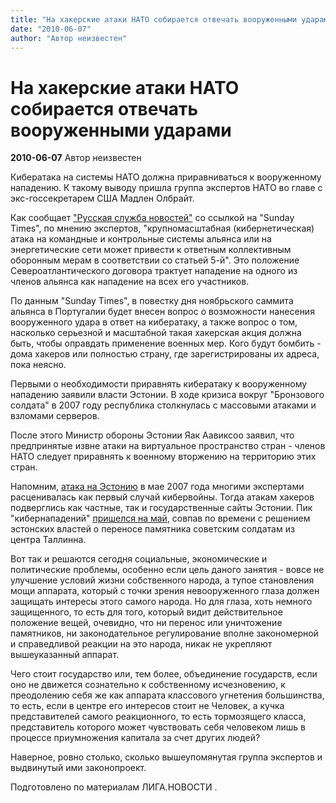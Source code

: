 ```yaml
---
title: "На хакерские атаки НАТО собирается отвечать вооруженными ударами"
date: "2010-06-07"
author: "Автор неизвестен"
---
```


# На хакерские атаки НАТО собирается отвечать вооруженными ударами

**2010-06-07** Автор неизвестен

Кибератака на системы НАТО должна приравниваться к вооруженному нападению. К такому выводу пришла группа экспертов НАТО во главе с экс-госсекретарем США Мадлен Олбрайт.

Как сообщает ["Русская служба новостей"](http://www.rusnovosti.ru/) со ссылкой на "Sunday Times", по мнению экспертов, "крупномасштабная (кибернетическая) атака на командные и контрольные системы альянса или на энергетические сети может привести к ответным коллективным оборонным мерам в соответствии со статьей 5-й". Это положение Североатлантического договора трактует нападение на одного из членов альянса как нападение на всех его участников.

По данным "Sunday Times", в повестку дня ноябрьского саммита альянса в Португалии будет внесен вопрос о возможности нанесения вооруженного удара в ответ на кибератаку, а также вопрос о том, насколько серьезной и масштабной такая хакерская акция должна быть, чтобы оправдать применение военных мер. Кого будут бомбить - дома хакеров или полностью страну, где зарегистрированы их адреса, пока неясно.

Первыми о необходимости приравнять кибератаку к вооруженному нападению заявили власти Эстонии. В ходе кризиса вокруг "Бронзового солдата" в 2007 году республика столкнулась с массовыми атаками и взломами серверов.

После этого Министр обороны Эстонии Яак Аавиксоо заявил, что предпринятые извне атаки на виртуальное пространство стран - членов НАТО следует приравнять к военному вторжению на территорию этих стран.

Напомним, [атака на Эстонию](http://news.liga.net/news/N0722370.html) в мае 2007 года многими экспертами расценивалась как первый случай кибервойны. Тогда атакам хакеров подверглись как частные, так и государственные сайты Эстонии. Пик "кибернападений" [пришелся на май](http://news.liga.net/news/N0719828.html), совпав по времени с решением эстонских властей о переносе памятника советским солдатам из центра Таллинна.

Вот так и решаются сегодня социальные, экономические и политические проблемы, особенно если цель даного занятия - вовсе не улучшение условий жизни собственного народа, а тупое становления мощи аппарата, который с точки зрения невооруженного глаза должен защищать интересы этого самого народа. Но для глаза, хоть немного защищенного, то есть для того, который видит действительное положение вещей, очевидно, что ни перенос или уничтожение памятников, ни законодательное регулирование вполне закономерной и справедливой реакции на это народа, никак не укрепляют вышеуказанный аппарат.

Чего стоит государство или, тем более, объединение государств, если оно не движется сознательно к собственному исчезновению, к преодолению себя же как аппарата классового угнетения большинства, то есть, если в центре его интересов стоит не Человек, а кучка представителей самого реакционного, то есть тормозящего класса, представитель которого может чувствовать себя человеком лишь в процессе приумножения капитала за счет других людей?

Наверное, ровно столько, сколько вышеупомянутая группа экспертов и выдвинутый ими законопроект.

Подготовлено по материалам ЛИГА.НОВОСТИ .